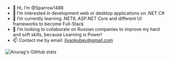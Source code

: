 - 👋 Hi, I’m @Sparrow1488
- 👀 I’m interested in development web or desktop applications on .NET C#
- 🌱 I’m currently learning .NET6, ASP.NET Core and different UI frameworks to become Full-Stack
- 💞️ I’m looking to collaborate on Russian companies to improve my hard and soft skills, because Learning is Power!
- 📫 Contact me by email: ilyaokubev@gmail.com

![Anurag's GitHub stats](https://github-readme-stats.vercel.app/api?username=Sparrow1488&show_icons=true&theme=radical)

<!---
Sparrow1488/Sparrow1488 is a ✨ special ✨ repository because its `README.md` (this file) appears on your GitHub profile.
You can click the Preview link to take a look at your changes.
--->
